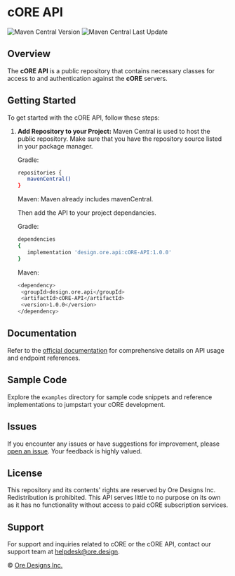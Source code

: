 # cORE API

![Maven Central Version](https://img.shields.io/maven-central/v/design.ore.api/cORE-API)
![Maven Central Last Update](https://img.shields.io/maven-central/last-update/design.ore.api/cORE-API)

## Overview

The **cORE API** is a public repository that contains necessary classes for access to and authentication against the **cORE** servers.

## Getting Started

To get started with the cORE API, follow these steps:

1. **Add Repository to your Project:**
   Maven Central is used to host the public repository. Make sure that you have the repository source listed in your package manager.

   Gradle:
   ```bash
   repositories {
      mavenCentral()
   }
   ```
   Maven:
   Maven already includes mavenCentral.

   Then add the API to your project dependancies.

   Gradle:
   ```bash
   dependencies
   {
      implementation 'design.ore.api:cORE-API:1.0.0'
   }
   ```
   Maven:
   ```bash
   <dependency>
	<groupId>design.ore.api</groupId>
	<artifactId>cORE-API</artifactId>
	<version>1.0.0</version>
   </dependency>
   ```

## Documentation

Refer to the [official documentation](docs/) for comprehensive details on API usage and endpoint references.

## Sample Code

Explore the `examples` directory for sample code snippets and reference implementations to jumpstart your cORE development.

## Issues

If you encounter any issues or have suggestions for improvement, please [open an issue](https://github.com/Ore-Design/cORE-API/issues). Your feedback is highly valued.

## License

This repository and its contents' rights are reserved by Ore Designs Inc. Redistribution is prohibited. This API serves little to no purpose on its own as it has no functionality without access to paid cORE subscription services.

## Support

For support and inquiries related to cORE or the cORE API, contact our support team at [helpdesk@ore.design](mailto:helpdesk@ore.design).

© [Ore Designs Inc.](https://ore.design)
